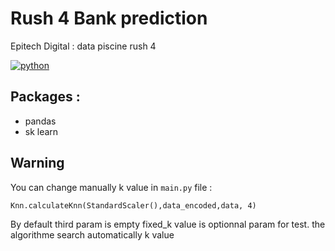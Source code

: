 # Rush 4 Bank prediction
Epitech Digital : data piscine rush 4

[![python](https://img.shields.io/badge/Python-3572A5?style=for-the-badge&logo=python&logoColor=FFFFFF)](https://www.python.org/)

## Packages :
- pandas
- sk learn

## Warning
You can change manually k value in ```main.py``` file :
```
Knn.calculateKnn(StandardScaler(),data_encoded,data, 4)
```

By default third param is empty fixed_k value is optionnal param for test. the algorithme search automatically k value